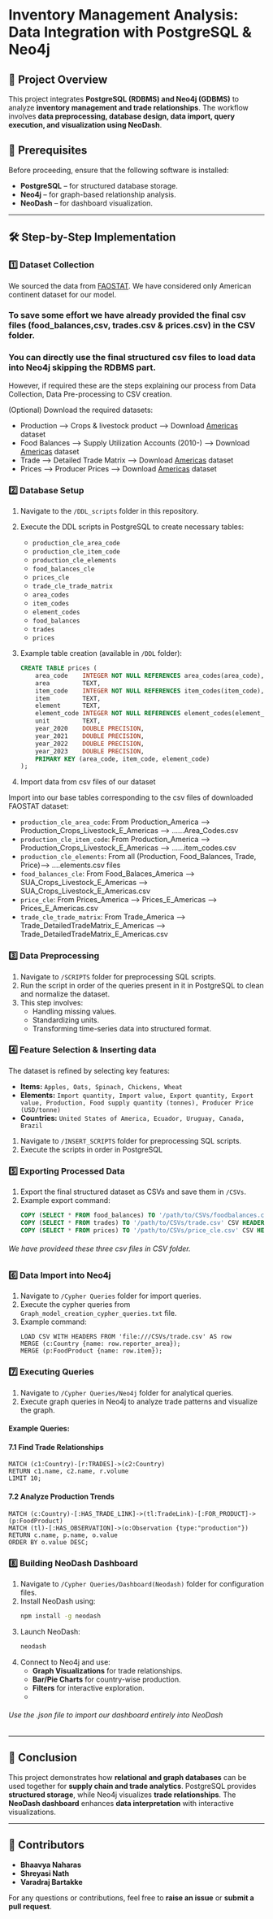 # Inventory Management Analysis: Data Integration with PostgreSQL & Neo4j

## 📌 Project Overview
This project integrates **PostgreSQL (RDBMS) and Neo4j (GDBMS)** to analyze **inventory management and trade relationships**. The workflow involves **data preprocessing, database design, data import, query execution, and visualization using NeoDash**.

## 🚀 Prerequisites
Before proceeding, ensure that the following software is installed:
- **PostgreSQL** – for structured database storage.
- **Neo4j** – for graph-based relationship analysis.
- **NeoDash** – for dashboard visualization.

---

## 🛠 Step-by-Step Implementation
### **1️⃣ Dataset Collection**
We sourced the data from [FAOSTAT](https://www.fao.org/faostat/en/#data). We have considered only American continent dataset for our model.
### To save some effort we have already provided the final csv files (food_balances,csv, trades.csv & prices.csv) in the CSV folder.
### You can directly use the final structured csv files to load data into Neo4j skipping the RDBMS part.

However, if required these are the steps explaining our process from Data Collection, Data Pre-processing to CSV creation.

(Optional) 
Download the required datasets:
   - Production --> Crops & livestock product --> Download [Americas](https://bulks-faostat.fao.org/production/Production_Crops_Livestock_E_Americas.zip) dataset
   - Food Balances --> Supply Utilization Accounts (2010-) --> Download [Americas](https://bulks-faostat.fao.org/production/SUA_Crops_Livestock_E_Americas.zip) dataset
   - Trade --> Detailed Trade Matrix --> Download [Americas](https://bulks-faostat.fao.org/production/Trade_DetailedTradeMatrix_E_Americas.zip) dataset
   - Prices --> Producer Prices --> Download [Americas](https://bulks-faostat.fao.org/production/Prices_E_Americas.zip) dataset

### **2️⃣ Database Setup**
1. Navigate to the `/DDL_scripts` folder in this repository.
2. Execute the DDL scripts in PostgreSQL to create necessary tables:
   - `production_cle_area_code`
   - `production_cle_item_code`
   - `production_cle_elements`
   - `food_balances_cle`
   - `prices_cle`
   - `trade_cle_trade_matrix`
   - `area_codes`
   - `item_codes`
   - `element_codes`
   - `food_balances`
   - `trades`
   - `prices`
     
3. Example table creation (available in `/DDL` folder):
   ```sql
   CREATE TABLE prices (
       area_code    INTEGER NOT NULL REFERENCES area_codes(area_code),
       area         TEXT,
       item_code    INTEGER NOT NULL REFERENCES item_codes(item_code),
       item         TEXT,
       element      TEXT,
       element_code INTEGER NOT NULL REFERENCES element_codes(element_code),
       unit         TEXT,
       year_2020    DOUBLE PRECISION,
       year_2021    DOUBLE PRECISION,
       year_2022    DOUBLE PRECISION,
       year_2023    DOUBLE PRECISION,
       PRIMARY KEY (area_code, item_code, element_code)
   );
   ```
4. Import data from csv files of our dataset

Import into our base tables corresponding to the csv files of downloaded FAOSTAT dataset:
- `production_cle_area_code`: From Production_America --> Production_Crops_Livestock_E_Americas --> ......Area_Codes.csv
- `production_cle_item_code`: From Production_America --> Production_Crops_Livestock_E_Americas --> ......item_codes.csv
- `production_cle_elements`: From all (Production, Food_Balances, Trade, Price)--> ....elements.csv files 
- `food_balances_cle`: From Food_Balaces_America --> SUA_Crops_Livestock_E_Americas --> SUA_Crops_Livestock_E_Americas.csv
- `price_cle`: From Prices_America --> Prices_E_Americas --> Prices_E_Americas.csv
- `trade_cle_trade_matrix`: From Trade_America --> Trade_DetailedTradeMatrix_E_Americas --> Trade_DetailedTradeMatrix_E_Americas.csv

   
### **3️⃣ Data Preprocessing**
1. Navigate to `/SCRIPTS` folder for preprocessing SQL scripts.
2. Run the script in order of the queries present in it in PostgreSQL to clean and normalize the dataset.
3. This step involves:
   - Handling missing values.
   - Standardizing units.
   - Transforming time-series data into structured format.

### **4️⃣ Feature Selection & Inserting data**
The dataset is refined by selecting key features:
- **Items:** `Apples, Oats, Spinach, Chickens, Wheat`
- **Elements:** `Import quantity, Import value, Export quantity, Export value, Production, Food supply quantity (tonnes), Producer Price (USD/tonne)`
- **Countries:** `United States of America, Ecuador, Uruguay, Canada, Brazil`
  
1. Navigate to `/INSERT_SCRIPTS` folder for preprocessing SQL scripts.
2. Execute the scripts in order in PostgreSQL

### **5️⃣ Exporting Processed Data**
1. Export the final structured dataset as CSVs and save them in `/CSVs`.
2. Example export command:
   ```sql
   COPY (SELECT * FROM food_balances) TO '/path/to/CSVs/foodbalances.csv' CSV HEADER;
   COPY (SELECT * FROM trades) TO '/path/to/CSVs/trade.csv' CSV HEADER;
   COPY (SELECT * FROM prices) TO '/path/to/CSVs/price_cle.csv' CSV HEADER;
   ```
###### We have provideed these three csv files in CSV folder.

### **6️⃣ Data Import into Neo4j**
1. Navigate to `/Cypher Queries` folder for import queries.
2. Execute the cypher queries from `Graph_model_creation_cypher_queries.txt` file.
3. Example command:
   ```cypher
   LOAD CSV WITH HEADERS FROM 'file:///CSVs/trade.csv' AS row
   MERGE (c:Country {name: row.reporter_area});
   MERGE (p:FoodProduct {name: row.item});
   ```

### **7️⃣ Executing Queries**
1. Navigate to `/Cypher Queries/Neo4j` folder for analytical queries.
2. Execute graph queries in Neo4j to analyze trade patterns and visualize the graph.

#### **Example Queries:**

#### **7.1 Find Trade Relationships**
```cypher
MATCH (c1:Country)-[r:TRADES]->(c2:Country)
RETURN c1.name, c2.name, r.volume
LIMIT 10;
```

#### **7.2 Analyze Production Trends**
```cypher
MATCH (c:Country)-[:HAS_TRADE_LINK]->(tl:TradeLink)-[:FOR_PRODUCT]->(p:FoodProduct)
MATCH (tl)-[:HAS_OBSERVATION]->(o:Observation {type:"production"})
RETURN c.name, p.name, o.value
ORDER BY o.value DESC;
```

### **8️⃣ Building NeoDash Dashboard**
1. Navigate to `/Cypher Queries/Dashboard(Neodash)` folder for configuration files.
2. Install NeoDash using:
   ```bash
   npm install -g neodash
   ```
3. Launch NeoDash:
   ```bash
   neodash
   ```
4. Connect to Neo4j and use:
   - **Graph Visualizations** for trade relationships.
   - **Bar/Pie Charts** for country-wise production.
   - **Filters** for interactive exploration.
   - 
###### Use the .json file to import our dashboard entirely into NeoDash
---


## 🎯 Conclusion
This project demonstrates how **relational and graph databases** can be used together for **supply chain and trade analytics**. PostgreSQL provides **structured storage**, while Neo4j visualizes **trade relationships**. The **NeoDash dashboard** enhances **data interpretation** with interactive visualizations.

---

## 👥 Contributors
- **Bhaavya Naharas**
- **Shreyasi Nath**
- **Varadraj Bartakke**

For any questions or contributions, feel free to **raise an issue** or **submit a pull request**.

